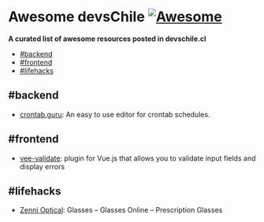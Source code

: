 # Awesome devsChile [![Awesome](https://cdn.rawgit.com/sindresorhus/awesome/d7305f38d29fed78fa85652e3a63e154dd8e8829/media/badge.svg)](https://github.com/sindresorhus/awesome)

**A curated list of awesome resources posted in devschile.cl**

- [#backend](#backend)
- [#frontend](#frontend)
- [#lifehacks](#lifehacks)

## #backend

- [crontab.guru](https://crontab.guru/): An easy to use editor for crontab schedules.

## #frontend

- [vee-validate](https://github.com/baianat/vee-validate): plugin for Vue.js that allows you to validate input fields and display errors

## #lifehacks

- [Zenni Optical](http://www.zennioptical.com/): Glasses – Glasses Online – Prescription Glasses
